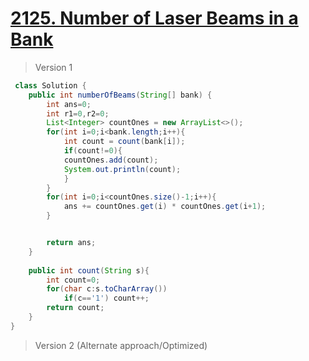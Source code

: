 # [2125. Number of Laser Beams in a Bank](https://leetcode.com/problems/number-of-laser-beams-in-a-bank/)
> Version 1
```java
 class Solution {
    public int numberOfBeams(String[] bank) {
        int ans=0;
        int r1=0,r2=0;
        List<Integer> countOnes = new ArrayList<>();
        for(int i=0;i<bank.length;i++){
            int count = count(bank[i]);
            if(count!=0){
            countOnes.add(count);
            System.out.println(count);
            } 
        }
        for(int i=0;i<countOnes.size()-1;i++){
            ans += countOnes.get(i) * countOnes.get(i+1);
        }


        return ans;
    }
    
    public int count(String s){
        int count=0;
        for(char c:s.toCharArray())
            if(c=='1') count++;
        return count;
    }
}
```

> Version 2 (Alternate approach/Optimized)